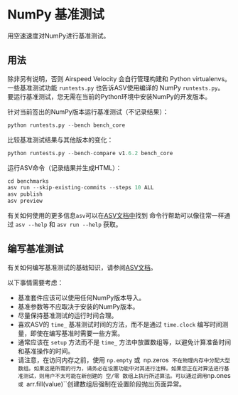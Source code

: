 # NumPy 基准测试

用空速速度对NumPy进行基准测试。

## 用法

除非另有说明，否则 A​​irspeed Velocity 会自行管理构建和 Python virtualenvs。
一些基准测试功能 ``runtests.py`` 也告诉ASV使用编译的 NumPy ``runtests.py``。
要运行基准测试，您无需在当前的Python环境中安装NumPy的开发版本。

针对当前签出的NumPy版本运行基准测试（不记录结果）：

``` python
python runtests.py --bench bench_core
```

比较基准测试结果与其他版本的变化：

``` python
python runtests.py --bench-compare v1.6.2 bench_core
```

运行ASV命令（记录结果并生成HTML）：

``` python
cd benchmarks
asv run --skip-existing-commits --steps 10 ALL
asv publish
asv preview
```

有关如何使用的更多信息``asv``可以在[ASV文档中](https://asv.readthedocs.io/)找到
命令行帮助可以像往常一样通过 ``asv --help`` 和 ``asv run --help`` 获取。

## 编写基准测试

有关如何编写基准测试的基础知识，请参阅[ASV文档](https://asv.readthedocs.io/)。

以下事情需要考虑：

- 基准套件应该可以使用任何NumPy版本导入。
- 基准参数等不应取决于安装的NumPy版本。
- 尽量保持基准测试的运行时间合理。
- 喜欢ASV的 ``time_`` 基准测试时间的方法，而不是通过 ``time.clock`` 编写时间测量，即使在编写基准时需要一些方案。
- 通常应该在 ``setup`` 方法而不是 ``time_`` 方法中放置数组等，以避免计算准备时间和基准操作的时间。
- 请注意，在访问内存之前，使用 ``np.empty`` 或` `np.zeros`` 不在物理内存中分配大型数组。如果这是所需的行为，请务必在设置功能中对其进行注释。如果您正在对算法进行基准测试，则用户不太可能在新创建的 空/零 数组上执行所述算法。可以通过调用``np.ones``或
 ``arr.fill(value)``创建数组后强制在设置阶段抛出页面异常。
